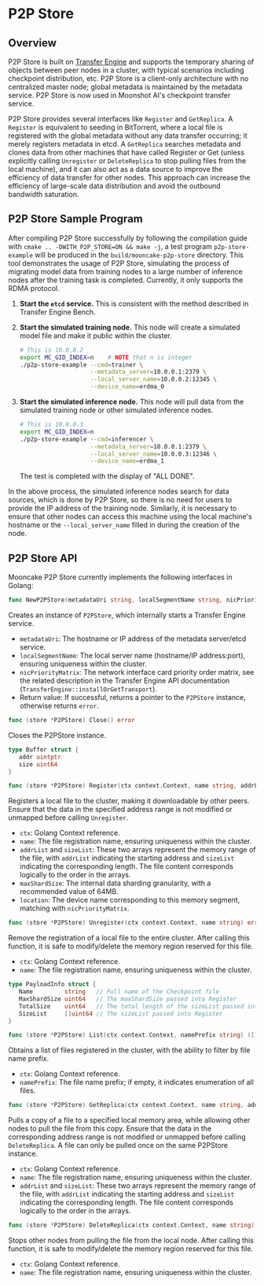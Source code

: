 # P2P Store

## Overview
P2P Store is built on [Transfer Engine](transfer-engine.md) and supports the temporary sharing of objects between peer nodes in a cluster, with typical scenarios including checkpoint distribution, etc. P2P Store is a client-only architecture with no centralized master node; global metadata is maintained by the metadata service. P2P Store is now used in Moonshot AI's checkpoint transfer service.

P2P Store provides several interfaces like `Register` and `GetReplica`. A `Register` is equivalent to seeding in BitTorrent, where a local file is registered with the global metadata without any data transfer occurring; it merely registers metadata in etcd. A `GetReplica` searches metadata and clones data from other machines that have called Register or Get (unless explicitly calling `Unregister` or `DeleteReplica` to stop pulling files from the local machine), and it can also act as a data source to improve the efficiency of data transfer for other nodes. This approach can increase the efficiency of large-scale data distribution and avoid the outbound bandwidth saturation.

## P2P Store Sample Program
After compiling P2P Store successfully by following the compilation guide with `cmake .. -DWITH_P2P_STORE=ON && make -j`, a test program `p2p-store-example` will be produced in the `build/mooncake-p2p-store` directory. This tool demonstrates the usage of P2P Store, simulating the process of migrating model data from training nodes to a large number of inference nodes after the training task is completed. Currently, it only supports the RDMA protocol.

1. **Start the `etcd` service.** This is consistent with the method described in Transfer Engine Bench.

2. **Start the simulated training node.** This node will create a simulated model file and make it public within the cluster.
   ```bash
   # This is 10.0.0.2
   export MC_GID_INDEX=n    # NOTE that n is integer
   ./p2p-store-example --cmd=trainer \
                       --metadata_server=10.0.0.1:2379 \
                       --local_server_name=10.0.0.2:12345 \
                       --device_name=erdma_0
   ```

3. **Start the simulated inference node.** This node will pull data from the simulated training node or other simulated inference nodes.
   ```bash
   # This is 10.0.0.3
   export MC_GID_INDEX=n
   ./p2p-store-example --cmd=inferencer \
                       --metadata_server=10.0.0.1:2379 \
                       --local_server_name=10.0.0.3:12346 \
                       --device_name=erdma_1
   ```
   The test is completed with the display of "ALL DONE".

In the above process, the simulated inference nodes search for data sources, which is done by P2P Store, so there is no need for users to provide the IP address of the training node. Similarly, it is necessary to ensure that other nodes can access this machine using the local machine's hostname or the `--local_server_name` filled in during the creation of the node.

## P2P Store API
Mooncake P2P Store currently implements the following interfaces in Golang:

```go
func NewP2PStore(metadataUri string, localSegmentName string, nicPriorityMatrix string) (*P2PStore, error)
```
Creates an instance of `P2PStore`, which internally starts a Transfer Engine service.
- `metadataUri`: The hostname or IP address of the metadata server/etcd service.
- `localSegmentName`: The local server name (hostname/IP address:port), ensuring uniqueness within the cluster.
- `nicPriorityMatrix`: The network interface card priority order matrix, see the related description in the Transfer Engine API documentation (`TransferEngine::installOrGetTransport`).
- Return value: If successful, returns a pointer to the `P2PStore` instance, otherwise returns `error`.

```go
func (store *P2PStore) Close() error
```
Closes the P2PStore instance.

```go
type Buffer struct {
   addr uintptr
   size uint64
}

func (store *P2PStore) Register(ctx context.Context, name string, addrList []uintptr, sizeList []uint64, maxShardSize uint64, location string) error
```
Registers a local file to the cluster, making it downloadable by other peers. Ensure that the data in the specified address range is not modified or unmapped before calling `Unregister`.
- `ctx`: Golang Context reference.
- `name`: The file registration name, ensuring uniqueness within the cluster.
- `addrList` and `sizeList`: These two arrays represent the memory range of the file, with `addrList` indicating the starting address and `sizeList` indicating the corresponding length. The file content corresponds logically to the order in the arrays.
- `maxShardSize`: The internal data sharding granularity, with a recommended value of 64MB.
- `location`: The device name corresponding to this memory segment, matching with `nicPriorityMatrix`.

```go
func (store *P2PStore) Unregister(ctx context.Context, name string) error
```
Remove the registration of a local file to the entire cluster. After calling this function, it is safe to modify/delete the memory region reserved for this file.
- `ctx`: Golang Context reference.
- `name`: The file registration name, ensuring uniqueness within the cluster.

```go
type PayloadInfo struct {
   Name         string   // Full name of the Checkpoint file
   MaxShardSize uint64   // The maxShardSize passed into Register
   TotalSize    uint64   // The total length of the sizeList passed into Register
   SizeList     []uint64 // The sizeList passed into Register
}

func (store *P2PStore) List(ctx context.Context, namePrefix string) ([]PayloadInfo, error)
```
Obtains a list of files registered in the cluster, with the ability to filter by file name prefix.
- `ctx`: Golang Context reference.
- `namePrefix`: The file name prefix; if empty, it indicates enumeration of all files.

```go
func (store *P2PStore) GetReplica(ctx context.Context, name string, addrList []uintptr, sizeList []uint64) error
```
Pulls a copy of a file to a specified local memory area, while allowing other nodes to pull the file from this copy. Ensure that the data in the corresponding address range is not modified or unmapped before calling `DeleteReplica`. A file can only be pulled once on the same P2PStore instance.
- `ctx`: Golang Context reference.
- `name`: The file registration name, ensuring uniqueness within the cluster.
- `addrList` and `sizeList`: These two arrays represent the memory range of the file, with `addrList` indicating the starting address and `sizeList` indicating the corresponding length. The file content corresponds logically to the order in the arrays.

```go
func (store *P2PStore) DeleteReplica(ctx context.Context, name string) error
```
Stops other nodes from pulling the file from the local node. After calling this function, it is safe to modify/delete the memory region reserved for this file.
- `ctx`: Golang Context reference.
- `name`: The file registration name, ensuring uniqueness within the cluster.
